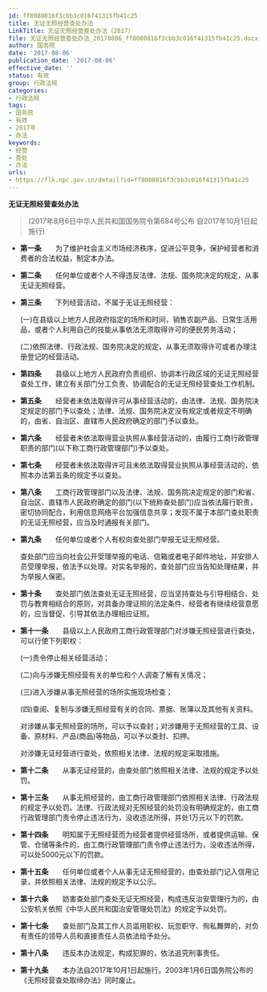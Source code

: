 ```yaml
---
id: ff8080816f3cbb3c016f41315fb41c25
title: 无证无照经营查处办法
LinkTitle: 无证无照经营查处办法（2017）
file: 无证无照经营查处办法_20170806_ff8080816f3cbb3c016f41315fb41c25.docx
author: 国务院
date: '2017-08-06'
publication_date: '2017-08-06'
effective_date: ''
status: 有效
group: 行政法规
categories:
- 行政法规
tags:
- 国务院
- 有效
- 2017年
- 办法
keywords:
- 经营
- 查处
- 办法
urls:
- https://flk.npc.gov.cn/detail?id=ff8080816f3cbb3c016f41315fb41c25
---
```


**无证无照经营查处办法**

> (2017年8月6日中华人民共和国国务院令第684号公布 自2017年10月1日起施行)

- **第一条**　　为了维护社会主义市场经济秩序，促进公平竞争，保护经营者和消费者的合法权益，制定本办法。

- **第二条**　　任何单位或者个人不得违反法律、法规、国务院决定的规定，从事无证无照经营。

- **第三条**　　下列经营活动，不属于无证无照经营：

  (一)在县级以上地方人民政府指定的场所和时间，销售农副产品、日常生活用品，或者个人利用自己的技能从事依法无须取得许可的便民劳务活动；

  (二)依照法律、行政法规、国务院决定的规定，从事无须取得许可或者办理注册登记的经营活动。

- **第四条**　　县级以上地方人民政府负责组织、协调本行政区域的无证无照经营查处工作，建立有关部门分工负责、协调配合的无证无照经营查处工作机制。

- **第五条**　　经营者未依法取得许可从事经营活动的，由法律、法规、国务院决定规定的部门予以查处；法律、法规、国务院决定没有规定或者规定不明确的，由省、自治区、直辖市人民政府确定的部门予以查处。

- **第六条**　　经营者未依法取得营业执照从事经营活动的，由履行工商行政管理职责的部门(以下称工商行政管理部门)予以查处。

- **第七条**　　经营者未依法取得许可且未依法取得营业执照从事经营活动的，依照本办法第五条的规定予以查处。

- **第八条**　　工商行政管理部门以及法律、法规、国务院决定规定的部门和省、自治区、直辖市人民政府确定的部门(以下统称查处部门)应当依法履行职责，密切协同配合，利用信息网络平台加强信息共享；发现不属于本部门查处职责的无证无照经营，应当及时通报有关部门。

- **第九条**　　任何单位或者个人有权向查处部门举报无证无照经营。

  查处部门应当向社会公开受理举报的电话、信箱或者电子邮件地址，并安排人员受理举报，依法予以处理。对实名举报的，查处部门应当告知处理结果，并为举报人保密。

- **第十条**　　查处部门依法查处无证无照经营，应当坚持查处与引导相结合、处罚与教育相结合的原则，对具备办理证照的法定条件、经营者有继续经营意愿的，应当督促、引导其依法办理相应证照。

- **第十一条**　　县级以上人民政府工商行政管理部门对涉嫌无照经营进行查处，可以行使下列职权：

  (一)责令停止相关经营活动；

  (二)向与涉嫌无照经营有关的单位和个人调查了解有关情况；

  (三)进入涉嫌从事无照经营的场所实施现场检查；

  (四)查阅、复制与涉嫌无照经营有关的合同、票据、账簿以及其他有关资料。

  对涉嫌从事无照经营的场所，可以予以查封；对涉嫌用于无照经营的工具、设备、原材料、产品(商品)等物品，可以予以查封、扣押。

  对涉嫌无证经营进行查处，依照相关法律、法规的规定采取措施。

- **第十二条**　　从事无证经营的，由查处部门依照相关法律、法规的规定予以处罚。

- **第十三条**　　从事无照经营的，由工商行政管理部门依照相关法律、行政法规的规定予以处罚。法律、行政法规对无照经营的处罚没有明确规定的，由工商行政管理部门责令停止违法行为，没收违法所得，并处1万元以下的罚款。

- **第十四条**　　明知属于无照经营而为经营者提供经营场所，或者提供运输、保管、仓储等条件的，由工商行政管理部门责令停止违法行为，没收违法所得，可以处5000元以下的罚款。

- **第十五条**　　任何单位或者个人从事无证无照经营的，由查处部门记入信用记录，并依照相关法律、法规的规定予以公示。

- **第十六条**　　妨害查处部门查处无证无照经营，构成违反治安管理行为的，由公安机关依照《中华人民共和国治安管理处罚法》的规定予以处罚。

- **第十七条**　　查处部门及其工作人员滥用职权、玩忽职守、徇私舞弊的，对负有责任的领导人员和直接责任人员依法给予处分。

- **第十八条**　　违反本办法规定，构成犯罪的，依法追究刑事责任。

- **第十九条**　　本办法自2017年10月1日起施行。2003年1月6日国务院公布的《无照经营查处取缔办法》同时废止。
